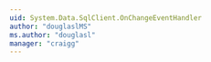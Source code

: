 ```yaml
---
uid: System.Data.SqlClient.OnChangeEventHandler
author: "douglaslMS"
ms.author: "douglasl"
manager: "craigg"
---
```


